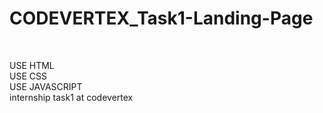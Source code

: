 # CODEVERTEX_Task1-Landing-Page
<br>

USE HTML
<br>
USE CSS
<br>
USE JAVASCRIPT
<br>
internship task1 at codevertex
<br>
